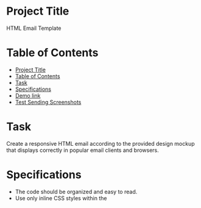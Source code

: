 # Project Title

HTML Email Template 

# Table of Contents

- [Project Title](#project-title)
- [Table of Contents](#table-of-contents)
- [Task](#task)
- [Specifications](#specifications)
- [Demo link](#demo-link)
- [Test Sending Screenshots](#testsendingscreenshots)

# Task
Create a responsive HTML email according to the provided design mockup that displays correctly in popular email clients and browsers.

# Specifications
- The code should be organized and easy to read.
- Use only inline CSS styles within the <style> tag or directly in the tag attributes (style="").
- Images should be embedded using Base64 encoding.
- All buttons and links should lead to https://www.google.com/
- Make the adaptation for mobile devices for your discretion, but try to minimize the use of media queries for responsiveness.
# Demo link 
Access my site at [https://sofiiaruban.github.io/task-manager-app](https://sofiiaruban.github.io/task-manager-app/)

# Email Test Sending Screenshots 

## Google Desktop



## Google Mobile



## Outlook Desktop

![outlook desk](https://github.com/user-attachments/assets/f883c4b4-fd96-4a70-889f-a1c08e369d68)

## Outlook Mobile
<table>
  <tr>
    <td>
      <img src="https://github.com/user-attachments/assets/775f1d31-8bf7-4dda-8c5f-dd9397757e28" alt="Screenshot_20241225-225410_Outlook" width="45%">
    </td>
    <td>
      <img src="https://github.com/user-attachments/assets/a2b0f3af-c636-4d71-b65b-2429ca630619" alt="Screenshot_20241225-221241_Outlook" width="45%">
    </td>
  </tr>
</table>

